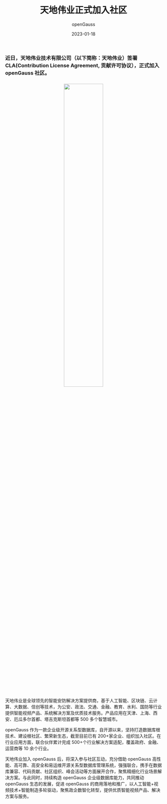 ﻿---
title: '天地伟业正式加入社区'
date: '2023-01-18'
tags: ['theme']
banner: '/category/news/2023-01-18/banner.jpg'
author: 'openGauss'
category: 'news'
summary: '天地伟业正式加入社区'
---

### 近日，天地伟业技术有限公司（以下简称：天地伟业）签署 CLA(Contribution License Agreement, 贡献许可协议），正式加入 openGauss 社区。

<div style="text-align:center;margin:24px 0;"><img src="/zh/news/2023-01-18/banner.jpg" style="width: 50%"></div>

天地伟业是全球领先的智能安防解决方案提供商，基于人工智能、区块链、云计算、大数据、信创等技术，为公安、政法、交通、金融、教育、水利、国防等行业提供智能视频产品、系统解决方案及优质技术服务。产品应用在天津、上海、西安、厄瓜多尔首都、塔吉克斯坦首都等 500 多个智慧城市。

openGauss 作为一款企业级开源关系型数据库，自开源以来，坚持打造数据库根技术、建设根社区、繁荣新生态，截至目前已有 200+家企业、组织加入社区。在行业应用方面，联合伙伴累计完成 500+个行业解决方案适配，覆盖政府、金融、运营商等 10 余个行业。

天地伟业加入 openGauss 后，将深入参与社区互动，充分借助 openGauss 高性能、高可靠、高安全和易运维开源关系型数据库管理系统，强强联合，携手在数据库兼容、代码贡献、社区组织、峰会活动等方面展开合作，聚焦精细化行业场景解决方案。与此同时，持续构造 openGauss 企业级数据库能力，共同推动 openGauss 生态的发展，促进 openGauss 的商用落地和推广，以人工智能+视频技术+智能制造多轮驱动，聚焦政企数智化转型，提供优质智能视频产品、解决方案与服务。
